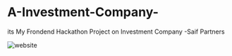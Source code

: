 # A-Investment-Company-
its My Frondend Hackathon Project on Investment Company -Saif Partners












![website](https://user-images.githubusercontent.com/50310860/87548080-a0663380-c6c9-11ea-8169-e7ed4bcc21da.gif)
